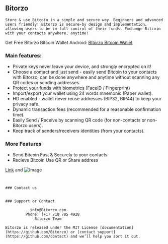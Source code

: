 ## Bitorzo

    Store & use Bitcoin in a simple and secure way. Beginners and advanced users friendly! Bitorzo is secure-by design and implementation, allowing users to be in full control of their funds. Exchange Bitcoin with your contacts anywhere, anytime!


Get Free Bitorzo Bitcoin Wallet 
Android: [BItorzo Bitcoin Wallet](https://play.google.com/store/apps/details?id=com.bitorzo.wallet)




### Main features:

- Private keys never leave your device, and strongly encrypted on it!
- Choose a contact and just send - easily send Bitcoin to your contacts with Bitorzo, can be done anywhere and anytime without scanning any QR codes or sending addresses.
- Protect your funds with biometrics (FaceID / Fingerprint)
- Import/export your wallet using 24 words mnemonic (Paper wallet).
- HD enabled - wallet never reuse addresses (BIP32, BIP44) to keep your privacy safe.
- Dynamic transaction fees (recommended for a reasonable confirmation time).
- Easily Send / Receive by scanning QR code (for non-contacts or non-Bitorzo users).
- Keep track of senders/receivers identities (from your contacts).


### More Features

- Send Bitcoin Fast & Securely to your contacts 
- Recieve Bitcoin Use QR or Share address


[Link](https://play.google.com/store/apps/details?id=com.bitorzo.wallet) and ![Image](src)
```


### Contact us 
 

### Support or Contact

           info@Bitorzo.com 
         Phone: (+1) 718 705 4928 
             Bitorzo Team 

Bitorzo is released under the MIT License [documentation](https://github.com/Bitorzo) or [contact support](https://github.com/contact) and we’ll help you sort it out.
